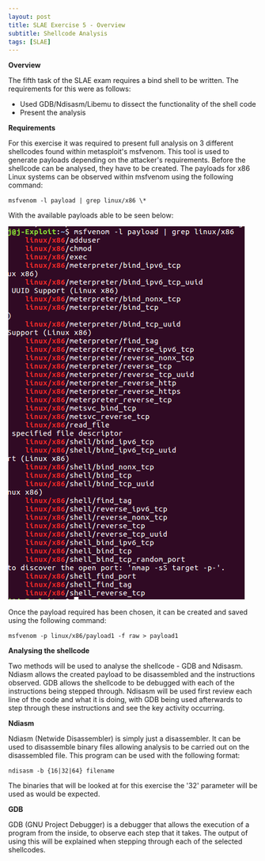```yaml
---
layout: post
title: SLAE Exercise 5 - Overview
subtitle: Shellcode Analysis
tags: [SLAE]
---
```


**Overview**

The fifth task of the SLAE exam requires a bind shell to be written. The requirements for this were as follows:

- Used GDB/Ndisasm/Libemu to dissect the functionality of the shell code
- Present the analysis

**Requirements**

For this exercise it was required to present full analysis on 3 different shellcodes found within metasploit's msfvenom. This tool is used to generate payloads depending on the attacker's requirements. Before the shellcode can be analysed, they have to be created.  The payloads for x86 Linux systems can be observed within msfvenom using the following command:

	msfvenom -l payload | grep linux/x86 \*

With the available payloads able to be seen below:

![Payloads](https://raw.githubusercontent.com/14Deep/14deep.github.io/master/_posts/Images/EX5/Payloads.png)


Once the payload required has been chosen, it can be created and saved using the following command:

 	msfvenom -p linux/x86/payload1 -f raw > payload1
	


**Analysing the shellcode**

Two methods will be used to analyse the shellcode - GDB and Ndisasm. Ndiasm allows the created payload to be disassembled and the instructions observed. GDB allows the shellcode to be debugged with each of the instructions being stepped through. Ndisasm will be used first review each line of the code and what it is doing, with GDB being used afterwards to step through these instructions and see the key activity occurring. 

**Ndiasm** 

Ndiasm (Netwide Disassembler) is simply just a disassembler. It can be used to disassemble binary files allowing analysis to be carried out on the disassembled file. This program can be used with the following format:

	ndisasm -b {16|32|64} filename 
	
The binaries that will be looked at for this exercise the '32' parameter will be used as would be expected. 

**GDB**

GDB (GNU Project Debugger) is a debugger that allows the execution of a program from the inside, to observe each step that it takes. The output of using this will be explained when stepping through each of the selected shellcodes.  
